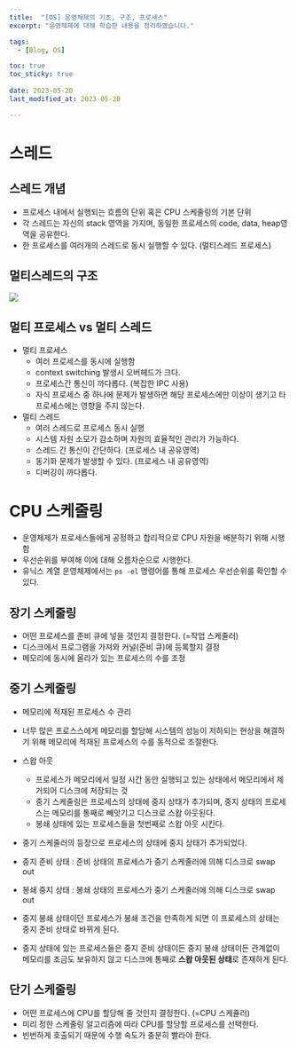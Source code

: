 ```yaml
---
title:  "[OS] 운영체제의 기초, 구조, 프로세스"
excerpt: "운영체제에 대해 학습한 내용을 정리하였습니다."

tags:
  - [Blog, OS]

toc: true
toc_sticky: true
 
date: 2023-05-20
last_modified_at: 2023-05-20

---
```


# 스레드

## 스레드 개념

- 프로세스 내에서 실행되는 흐름의 단위 혹은 CPU 스케줄링의 기본 단위
- 각 스레드는 자신의 stack 영역을 가지며, 동일한 프로세스의 code, data, heap영역을 공유한다.
- 한 프로세스를 여러개의 스레드로 동시 실행할 수 있다. (멀티스레드 프로세스)

## 멀티스레드의 구조

![](https://img1.daumcdn.net/thumb/R1280x0/?scode=mtistory2&fname=https%3A%2F%2Fblog.kakaocdn.net%2Fdn%2FdqBr2Z%2FbtriX7OJWvq%2FjBmQ6TMvLFWf65yQFLdNz0%2Fimg.png)

## 멀티 프로세스 vs 멀티 스레드

- 멀티 프로세스 
	- 여러 프로세스를 동시에 실행함
	- context switching 발생시 오버헤드가 크다. 
	- 프로세스간 통신이 까다롭다. (복잡한 IPC 사용)
	- 자식 프로세스 중 하나에 문제가 발생하면 해당 프로세스에만 이상이 생기고 타 프로세스에는 영향을 주지 않는다.
- 멀티 스레드
	- 여러 스레드로 프로세스 동시 실행
	- 시스템 자원 소모가 감소하며 자원의 효율적인 관리가 가능하다.
	- 스레드 간 통신이 간단하다. (프로세스 내 공유영역)
	- 동기화 문제가 발생할 수 있다. (프로세스 내 공유영역)
	- 디버깅이 까다롭다.


# CPU 스케줄링

- 운영체제가 프로세스들에게 공정하고 합리적으로 CPU 자원을 배분하기 위해 시행함
- 우선순위를 부여해 이에 대해 오름차순으로 시행한다.
- 유닉스 계열 운영체제에서는 `ps -el` 명령어를 통해 프로세스 우선순위를 확인할 수 있다.

## 장기 스케줄링

- 어떤 프로세스를 준비 큐에 넣을 것인지 결정한다. (=작업 스케줄러)
- 디스크에서 프로그램을 가져와 커널(준비 큐)에 등록할지 결정
- 메모리에 동시에 올라가 있는 프로세스의 수를 조정

## 중기 스케줄링

- 메모리에 적재된 프로세스 수 관리
- 너무 많은 프로스스에게 메모리를 할당해 시스템의 성능이 저하되는 현상을 해결하기 위해 메모리에 적재된 프로세스의 수를 동적으로 조절한다.
- 스왑 아웃 
	- 프로세스가 메모리에서 일정 시간 동안 실행되고 있는 상태에서 메모리에서 제거되어 디스크에 저장되는 것
	- 중기 스케줄링은 프로세스의 상태에 중지 상태가 추가되며, 중지 상태의 프로세스는 메모리를 통째로 빼앗기고 디스크로 스왑 아웃된다.
	- 봉쇄 상태에 있는 프로세스들을 첫번째로 스왑 아웃 시킨다.
- 중기 스케줄러의 등장으로 프로세스의 상태에 중지 상태가 추가되었다.

- 중지 준비 상태 : 준비 상태의 프로세스가 중기 스케줄러에 의해 디스크로 swap out
- 봉쇄 중지 상태 : 봉쇄 상태의 프로세스가 중기 스케줄러에 의해 디스크로 swap out

- 중지 봉쇄 상태이던 프로세스가 봉쇄 조건을 만족하게 되면 이 프로세스의 상태는 중지 준비 상태로 바뀌게 된다.
- 중지 상태에 있는 프로세스들은 중지 준비 상태이든 중지 봉쇄 상태이든 관계없이 메모리를 조금도 보유하지 않고 디스크에 통째로 **스왑 아웃된 상태**로 존재하게 된다.

## 단기 스케줄링

- 어떤 프로세스에 CPU를 할당해 줄 것인지 결정한다. (=CPU 스케쥴러)
- 미리 정한 스케줄링 알고리즘에 따라 CPU를 할당할 프로세스를 선택한다.
- 빈번하게 호출되기 때문에 수행 속도가 충분히 빨라야 한다.